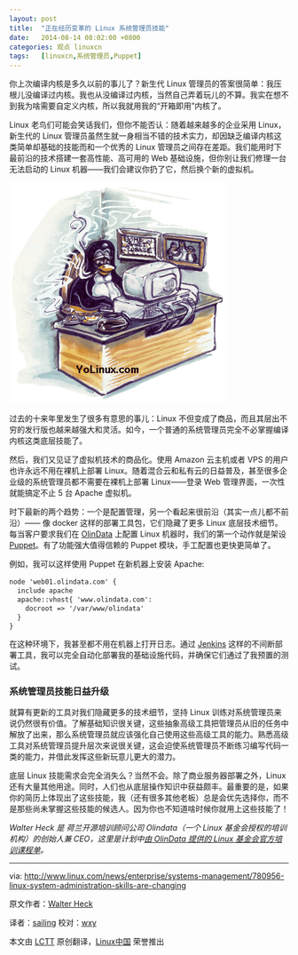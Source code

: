 ```yaml
---
layout: post
title:	"正在经历变革的 Linux 系统管理员技能"
date:	2014-08-14 08:02:00 +0800 
categories:	观点 linuxcn 
tags:	[linuxcn,系统管理员,Puppet]
---
```



你上次编译内核是多久以前的事儿了？新生代 Linux 管理员的答案很简单：我压根儿没编译过内核。我也从没编译过内核，当然自己弄着玩儿的不算。我实在想不到我为啥需要自定义内核，所以我就用我的“开箱即用”内核了。


Linux 老鸟们可能会笑话我们，但你不能否认：随着越来越多的企业采用 Linux，新生代的 Linux 管理员虽然生就一身相当不错的技术实力，却因缺乏编译内核这类简单却基础的技能而和一个优秀的 Linux 管理员之间存在差距。我们能用时下最前沿的技术搭建一套高性能、高可用的 Web 基础设施，但你别让我们修理一台无法启动的 Linux 机器——我们会建议你扔了它，然后换个新的虚拟机。


![](/Asserts/Images/album/201408/13/223414zhsrhhgs4oojastz.gif)


过去的十来年里发生了很多有意思的事儿：Linux 不但变成了商品，而且其层出不穷的发行版也越来越强大和灵活。如今，一个普通的系统管理员完全不必掌握编译内核这类底层技能了。


然后，我们又见证了虚拟机技术的商品化。使用 Amazon 云主机或者 VPS 的用户也许永远不用在裸机上部署 Linux。随着混合云和私有云的日益普及，甚至很多企业级的系统管理员都不需要在裸机上部署 Linux——登录 Web 管理界面，一次性就能搞定不止 5 台 Apache 虚拟机。


时下最新的两个趋势：一个是配置管理，另一个看起来很前沿（其实一点儿都不前沿）—— 像 docker 这样的部署工具包，它们隐藏了更多 Linux 底层技术细节。每当客户要求我们在 [OlinData](http://olindata.com/) 上配置 Linux 机器时，我们的第一个动作就是架设 [Puppet](http://puppetlabs.com/)。有了功能强大值得信赖的 Puppet 模块，手工配置也更快更简单了。


例如，我可以这样使用 Puppet 在新机器上安装 Apache:



```
node 'web01.olindata.com' {
  include apache
  apache::vhost{ 'www.olindata.com':
    docroot => '/var/www/olindata'
  }
}

```

在这种环境下，我甚至都不用在机器上打开日志。通过 [Jenkins](http://jenkins.org/) 这样的不间断部署工具，我可以完全自动化部署我的基础设施代码，并确保它们通过了我预置的测试。


### 系统管理员技能日益升级


就算有更新的工具对我们隐藏更多的技术细节，坚持 Linux 训练对系统管理员来说仍然很有价值。了解基础知识很关键，这些抽象高级工具把管理员从旧的任务中解放了出来，那么系统管理员就应该强化自己使用这些高级工具的能力。熟悉高级工具对系统管理员提升层次来说很关键，这会迫使系统管理员不断练习编写代码一类的能力，并借此发挥这些新玩意儿更大的潜力。


底层 Linux 技能需求会完全消失么？当然不会。除了商业服务器部署之外，Linux 还有大量其他用途。同时，人们也从底层操作知识中获益颇丰。最重要的是，如果你的简历上体现出了这些技能，我（还有很多其他老板）总是会优先选择你，而不是那些尚未掌握这些技能的候选人。因为你也不知道啥时候你就用上这些技能了！


*Walter Heck 是 荷兰开源培训顾问公司 Olindata（一个 Linux 基金会授权的培训机构）的创始人兼 CEO，这里是计划中[由 OlinData 提供的 Linux 基金会官方培训课程单](http://www.olindata.com/training/upcoming?technology=295)。*




---


via: <http://www.linux.com/news/enterprise/systems-management/780956-linux-system-administration-skills-are-changing>


原文作者：[Walter Heck](http://www.linux.com/community/forums/person/59207)


译者：[sailing](https://github.com/blueabysm) 校对：[wxy](https://github.com/wxy)


本文由 [LCTT](https://github.com/LCTT/TranslateProject) 原创翻译，[Linux中国](http://linux.cn/) 荣誉推出
